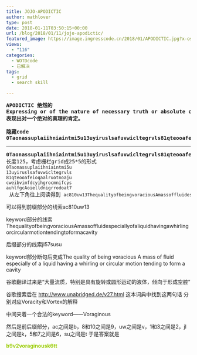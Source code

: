 ```yaml
---
title: JOJO-APODICTIC
author: mathlover
type: post
date: 2018-01-11T03:50:15+00:00
url: /blog/2018/01/11/jojo-apodictic/
featured_image: https://image.ingresscode.cn/2018/01/APODICTIC.jpg?x-oss-process=image/resize,m_fill,w_568,h_220
views:
  - "116"
categories:
  - WOTDcode
  - 已解决
tags:
  - grid
  - search skill

---
```

<pre><strong>APODICTIC 绝然的
Expressing or of the nature of necessary truth or absolute certainty.
表现出对一个绝对的真理的肯定。

隐藏code
0Taonassuplaiihniaintmi5u13uyiruslsafuvwicltegrvls81qteooafeioqaalruotnoajucweibvimfdcyihgrocmnifcysauhlfgcAoielldnigrrodoat7
<!--more--></strong></pre>

* * *

<pre><strong>0Taonassuplaiihniaintmi5u13uyiruslsafuvwicltegrvls81qteooafeioqaalruotnoajucweibvimfdcyihgrocmnifcysauhlfgcAoielldnigrrodoat7
</strong>长度125，考虑栅栏grid成25*5的形式
<code>0Taonassuplaiihniaintmi5u
13uyiruslsafuvwicltegrvls
81qteooafeioqaalruotnoaju
cweibvimfdcyihgrocmnifcys
auhlfgcAoielldnigrrodoat7
</code> 从左下角往上阅读得到 <code>ac810uw13ThequalityofbeingvoraciousAmassoffluidespeciallyofaliquidhavingawhirlingorcircularmotiontendingtoformacavityjl57susu</code></pre>

可以得到前缀部分的线索ac810uw13

keyword部分的线索ThequalityofbeingvoraciousAmassoffluidespeciallyofaliquidhavingawhirlingorcircularmotiontendingtoformacavity

后缀部分的线索jl57susu

keyword部分断句后变成The quality of being voracious A mass of fluid especially of a liquid having a whirling or circular motion tending to form a cavity

谷歌翻译过来是“大量流质，特别是具有旋转或圆形运动的液体，倾向于形成空腔”

谷歌搜索后在 http://www.unabridged.de/v27.html 这本词典中找到这两句话 分别对应Voracity和Vortex的解释

中间夹着一个合法的keyword——Voraginous

然后是前后缀部分，ac之间是b，8和10之间是9，uw之间是v，1和3之间是2，jl之间是k，5和7之间是6，su之间是t 于是答案就是

**<span style="color: #99cc00;">b9v2voraginousk6tt</span>**